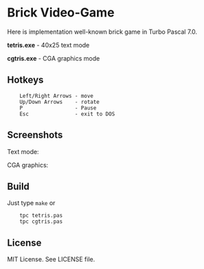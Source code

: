 # Brick Video-Game

Here is implementation well-known brick game in Turbo Pascal 7.0.

**tetris.exe** - 40x25 text mode

**cgtris.exe** - CGA graphics mode

## Hotkeys

        Left/Right Arrows - move
        Up/Down Arrows    - rotate
        P                 - Pause
        Esc               - exit to DOS

## Screenshots

Text mode:


CGA graphics:


## Build

Just type `make` or

        tpc tetris.pas
        tpc cgtris.pas

## License

MIT License. See LICENSE file.
